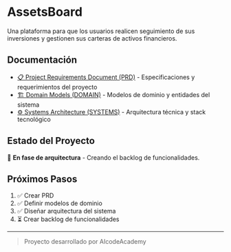 # AssetsBoard

Una plataforma para que los usuarios realicen seguimiento de sus inversiones y gestionen sus carteras de activos financieros.

## Documentación

- [📋 Project Requirements Document (PRD)](./docs/PRD.md) - Especificaciones y requerimientos del proyecto
- [🏗️ Domain Models (DOMAIN)](./docs/DOMAIN.md) - Modelos de dominio y entidades del sistema
- [⚙️ Systems Architecture (SYSTEMS)](./docs/SYSTEMS.md) - Arquitectura técnica y stack tecnológico

## Estado del Proyecto

🚧 **En fase de arquitectura** - Creando el backlog de funcionalidades.

## Próximos Pasos

1. ✅ Crear PRD
2. ✅ Definir modelos de dominio
3. ✅ Diseñar arquitectura del sistema
4. ⏳ Crear backlog de funcionalidades

---

> Proyecto desarrollado por AIcodeAcademy
